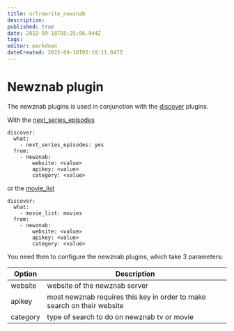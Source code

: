 ```yaml
---
title: urlrewrite_newznab
description: 
published: true
date: 2022-09-18T05:25:06.944Z
tags: 
editor: markdown
dateCreated: 2022-09-18T05:19:11.047Z
---
```


# Newznab plugin
The newznab plugins is used in conjunction with the [discover](/Plugins/discover) plugins.

With the [next_series_episodes](/Plugins/next_series_episodes)
```
discover:
  what:
    - next_series_episodes: yes
  from: 
    - newznab:
        website: <value>
        apikey: <value>
        category: <value>
```

or the [movie_list](/Plugins/List/movie_list)

```
discover:
  what:
    - movie_list: movies
  from: 
    - newznab:
        website: <value>
        apikey: <value>
        category: <value>
```


You need then to configure the newznab plugins, which take 3 parameters:


| **Option** | **Description** |
| --- | --- |
| website | website of the newznab server |
| apikey | most newznab requires this key in order to make search on their website |
| category | type of search to do on newznab tv or movie |
